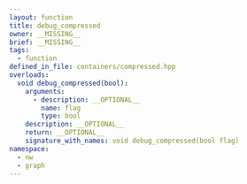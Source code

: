 ```yaml
---
layout: function
title: debug_compressed
owner: __MISSING__
brief: __MISSING__
tags:
  - function
defined_in_file: containers/compressed.hpp
overloads:
  void debug_compressed(bool):
    arguments:
      - description: __OPTIONAL__
        name: flag
        type: bool
    description: __OPTIONAL__
    return: __OPTIONAL__
    signature_with_names: void debug_compressed(bool flag)
namespace:
  - nw
  - graph
---
```

